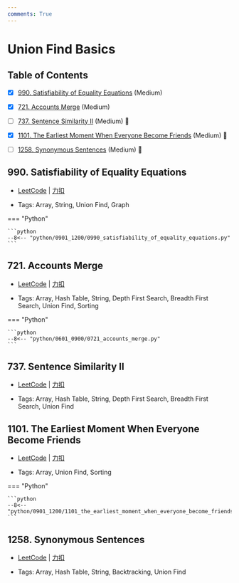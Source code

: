 ```yaml
---
comments: True
---
```


# Union Find Basics

## Table of Contents

- [x] [990. Satisfiability of Equality Equations](#990-satisfiability-of-equality-equations) (Medium)
- [x] [721. Accounts Merge](#721-accounts-merge) (Medium)
- [ ] [737. Sentence Similarity II](#737-sentence-similarity-ii) (Medium) 👑
- [x] [1101. The Earliest Moment When Everyone Become Friends](#1101-the-earliest-moment-when-everyone-become-friends) (Medium) 👑
- [ ] [1258. Synonymous Sentences](#1258-synonymous-sentences) (Medium) 👑


## 990. Satisfiability of Equality Equations

-    [LeetCode](https://leetcode.com/problems/satisfiability-of-equality-equations/) | [力扣](https://leetcode.cn/problems/satisfiability-of-equality-equations/)

-   Tags: Array, String, Union Find, Graph

=== "Python"

    ```python
    --8<-- "python/0901_1200/0990_satisfiability_of_equality_equations.py"
    ```



## 721. Accounts Merge

-    [LeetCode](https://leetcode.com/problems/accounts-merge/) | [力扣](https://leetcode.cn/problems/accounts-merge/)

-   Tags: Array, Hash Table, String, Depth First Search, Breadth First Search, Union Find, Sorting

=== "Python"

    ```python
    --8<-- "python/0601_0900/0721_accounts_merge.py"
    ```



## 737. Sentence Similarity II

-    [LeetCode](https://leetcode.com/problems/sentence-similarity-ii/) | [力扣](https://leetcode.cn/problems/sentence-similarity-ii/)

-   Tags: Array, Hash Table, String, Depth First Search, Breadth First Search, Union Find



## 1101. The Earliest Moment When Everyone Become Friends

-    [LeetCode](https://leetcode.com/problems/the-earliest-moment-when-everyone-become-friends/) | [力扣](https://leetcode.cn/problems/the-earliest-moment-when-everyone-become-friends/)

-   Tags: Array, Union Find, Sorting

=== "Python"

    ```python
    --8<-- "python/0901_1200/1101_the_earliest_moment_when_everyone_become_friends.py"
    ```



## 1258. Synonymous Sentences

-    [LeetCode](https://leetcode.com/problems/synonymous-sentences/) | [力扣](https://leetcode.cn/problems/synonymous-sentences/)

-   Tags: Array, Hash Table, String, Backtracking, Union Find



